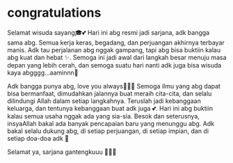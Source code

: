 # congratulations
Selamat wisuda sayang🎓💕
Hari ini abg resmi jadi sarjana, adk bangga sama abg. Semua kerja keras, begadang, dan perjuangan akhirnya terbayar manis. 
Adk tau perjalanan abg nggak gampang, tapi abg bisa buktiin kalau abg kuat dan hebat ✨.
Semoga ini jadi awal dari langkah besar menuju masa depan yang lebih cerah, dan semoga suatu hari nanti adk juga bisa wisuda kaya abgggg...aaminnn🤲

Adk bangga punya abg, love you always🤍🤍🥰
Semoga ilmu yang abg dapat bisa bermanfaat, dimudahkan jalannya buat meraih cita-cita, dan selalu dilindungi Allah dalam setiap langkahnya. 
Teruslah jadi kebanggaan keluarga, dan tentunya kebanggaan buat adk juga 💕.
Hari ini abg buktiin kalau semua usaha nggak ada yang sia-sia. Besok dan seterusnya, insyaAllah bakal ada banyak pencapaian baru yang menunggu abg.
Adk bakal selalu dukung abg, di setiap perjuangan, di setiap impian, dan di setiap doa-doa adk 💌

Selamat ya, sarjana gantengkuuu 🫶🏻✨
